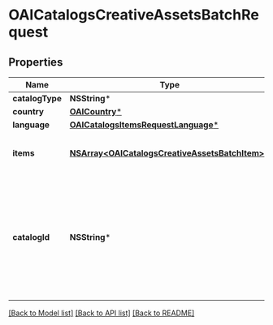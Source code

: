 # OAICatalogsCreativeAssetsBatchRequest

## Properties
Name | Type | Description | Notes
------------ | ------------- | ------------- | -------------
**catalogType** | **NSString*** |  | 
**country** | [**OAICountry***](OAICountry.md) |  | 
**language** | [**OAICatalogsItemsRequestLanguage***](OAICatalogsItemsRequestLanguage.md) |  | 
**items** | [**NSArray&lt;OAICatalogsCreativeAssetsBatchItem&gt;***](OAICatalogsCreativeAssetsBatchItem.md) | Array with creative assets item operations | 
**catalogId** | **NSString*** | Catalog id pertaining to the creative assets item. If not provided, default to oldest creative assets catalog | [optional] 

[[Back to Model list]](../README.md#documentation-for-models) [[Back to API list]](../README.md#documentation-for-api-endpoints) [[Back to README]](../README.md)


